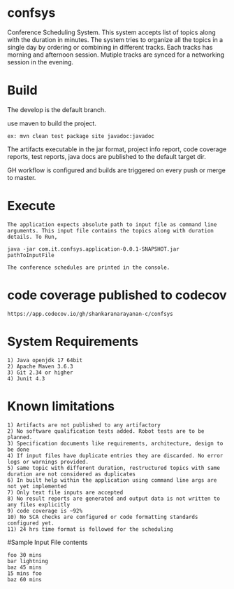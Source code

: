 # confsys
Conference Scheduling System. This system accepts list of topics along with the duration in minutes.
The system tries to organize all the topics in a single day by ordering or combining in different tracks.
Each tracks has morning and afternoon session. Mutiple tracks are synced for a networking session in the evening.

# Build

 The develop is the default branch. 

 use maven to build the project. 

	ex: mvn clean test package site javadoc:javadoc

 The artifacts executable in the jar format, project info report, code coverage reports, test reports, java docs are published to the default target dir.

 GH workflow is configured and builds are triggered on every push or merge to master.

# Execute

	The application expects absolute path to input file as command line arguments. This input file contains the topics along with duration details. To Run,

	java -jar com.it.confsys.application-0.0.1-SNAPSHOT.jar pathToInputFile

	The conference schedules are printed in the console. 

# code coverage published to codecov

	https://app.codecov.io/gh/shankaranarayanan-c/confsys

# System Requirements
	
	1) Java openjdk 17 64bit
	2) Apache Maven 3.6.3
	3) Git 2.34 or higher
	4) Junit 4.3


# Known limitations

	1) Artifacts are not published to any artifactory
	2) No software qualification tests added. Robot tests are to be planned.
	3) Specification documents like requirements, architecture, design to be done
	4) If input files have duplicate entries they are discarded. No error logs or warnings provided.
	5) same topic with different duration, restructured topics with same duration are not considered as duplicates
	6) In built help within the application using command line args are not yet implemented
	7) Only text file inputs are accepted
	8) No result reports are generated and output data is not written to any files explicitly
	9) code coverage is ~92%
	10) No SCA checks are configured or code formatting standards configured yet.
	11) 24 hrs time format is followed for the scheduling


#Sample Input File contents

	foo 30 mins
	bar lightning
	baz 45 mins
	15 mins foo
	baz 60 mins
